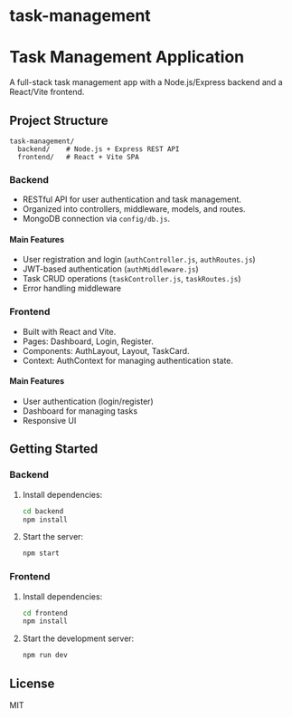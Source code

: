 # task-management
# Task Management Application

A full-stack task management app with a Node.js/Express backend and a React/Vite frontend.

## Project Structure

```
task-management/
  backend/    # Node.js + Express REST API
  frontend/   # React + Vite SPA
```

### Backend

- RESTful API for user authentication and task management.
- Organized into controllers, middleware, models, and routes.
- MongoDB connection via `config/db.js`.

#### Main Features

- User registration and login (`authController.js`, `authRoutes.js`)
- JWT-based authentication (`authMiddleware.js`)
- Task CRUD operations (`taskController.js`, `taskRoutes.js`)
- Error handling middleware

### Frontend

- Built with React and Vite.
- Pages: Dashboard, Login, Register.
- Components: AuthLayout, Layout, TaskCard.
- Context: AuthContext for managing authentication state.

#### Main Features

- User authentication (login/register)
- Dashboard for managing tasks
- Responsive UI

## Getting Started

### Backend

1. Install dependencies:
	```bash
	cd backend
	npm install
	```
2. Start the server:
	```bash
	npm start
	```

### Frontend

1. Install dependencies:
	```bash
	cd frontend
	npm install
	```
2. Start the development server:
	```bash
	npm run dev
	```

## License

MIT
